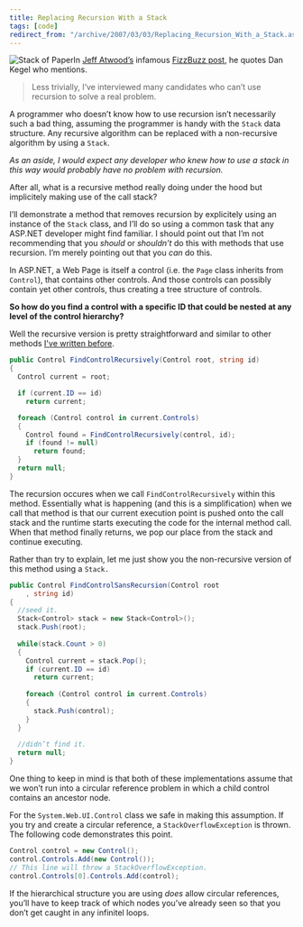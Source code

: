 ```yaml
---
title: Replacing Recursion With a Stack
tags: [code]
redirect_from: "/archive/2007/03/03/Replacing_Recursion_With_a_Stack.aspx/"
---
```


![Stack of
Paper](https://haacked.com/images/haacked_com/WindowsLiveWriter/ReplacingRecursionWithaStack_124F7/251979_paper_stack10.jpg)In
[Jeff Atwood’s](http://codinghorror.com/blog/ "Jeff Atwood") infamous
[FizzBuzz
post](http://www.codinghorror.com/blog/archives/000781.html "Why Can’t Programmers Program?"),
he quotes Dan Kegel who mentions.

> Less trivially, I’ve interviewed many candidates who can’t use
> recursion to solve a real problem.

A programmer who doesn’t know how to use recursion isn’t necessarily
such a bad thing, assuming the programmer is handy with the `Stack` data
structure. Any recursive algorithm can be replaced with a non-recursive
algorithm by using a `Stack`.

*As an aside, I would expect any developer who knew how to use a stack
in this way would probably have no problem with recursion.*

After all, what is a recursive method really doing under the hood but
implicitely making use of the call stack?

I’ll demonstrate a method that removes recursion by explicitely using an
instance of the `Stack` class, and I’ll do so using a common task that
any ASP.NET developer might find familiar. I should point out that I’m
not recommending that you *should* or *shouldn’t* do this with methods
that use recursion. I’m merely pointing out that you *can* do this.

In ASP.NET, a Web Page is itself a control (i.e. the `Page` class
inherits from `Control`), that contains other controls. And those
controls can possibly contain yet other controls, thus creating a tree
structure of controls.

**So how do you find a control with a specific ID that could be nested
at any level of the control hierarchy?**

Well the recursive version is pretty straightforward and similar to
other methods [I've written
before](https://haacked.com/archive/2006/06/13/ProperWayToFindTheForm.aspx "Proper Way To Find The Form").

```csharp
public Control FindControlRecursively(Control root, string id)
{
  Control current = root;

  if (current.ID == id)
    return current;

  foreach (Control control in current.Controls)
  {
    Control found = FindControlRecursively(control, id);
    if (found != null)
      return found;
  }
  return null;
}
```

The recursion occures when we call `FindControlRecursively` within this
method. Essentially what is happening (and this is a simplification)
when we call that method is that our current execution point is pushed
onto the call stack and the runtime starts executing the code for the
internal method call. When that method finally returns, we pop our place
from the stack and continue executing.

Rather than try to explain, let me just show you the non-recursive
version of this method using a `Stack.`

```csharp
public Control FindControlSansRecursion(Control root
    , string id)
{
  //seed it.
  Stack<Control> stack = new Stack<Control>();
  stack.Push(root);
    
  while(stack.Count > 0)
  {
    Control current = stack.Pop();
    if (current.ID == id)
      return current;
        
    foreach (Control control in current.Controls)
    {
      stack.Push(control);
    }
  }
  
  //didn’t find it.
  return null;
}
```

One thing to keep in mind is that both of these implementations assume
that we won’t run into a circular reference problem in which a child
control contains an ancestor node.

For the `System.Web.UI.Control` class we safe in making this assumption.
If you try and create a circular reference, a `StackOverflowException`
is thrown. The following code demonstrates this point.

```csharp
Control control = new Control();
control.Controls.Add(new Control());
// This line will throw a StackOverflowException.
control.Controls[0].Controls.Add(control); 
```

If the hierarchical structure you are using *does* allow circular
references, you’ll have to keep track of which nodes you’ve already seen
so that you don’t get caught in any infinitel loops.

